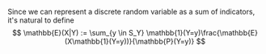 Since we can represent a discrete random variable as a sum of indicators, it's natural to define
$$
\mathbb{E}(X|Y) := \sum_{y \in S_Y} \mathbb{1}(Y=y)\frac{\mathbb{E}(X\mathbb{1}(Y=y))}{\mathbb{P}(Y=y)}
$$
